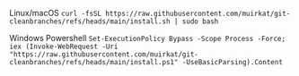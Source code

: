 Linux/macOS
```curl -fsSL https://raw.githubusercontent.com/muirkat/git-cleanbranches/refs/heads/main/install.sh | sudo bash```

Windows Powershell
```Set-ExecutionPolicy Bypass -Scope Process -Force; iex (Invoke-WebRequest -Uri "https://raw.githubusercontent.com/muirkat/git-cleanbranches/refs/heads/main/install.ps1" -UseBasicParsing).Content```
